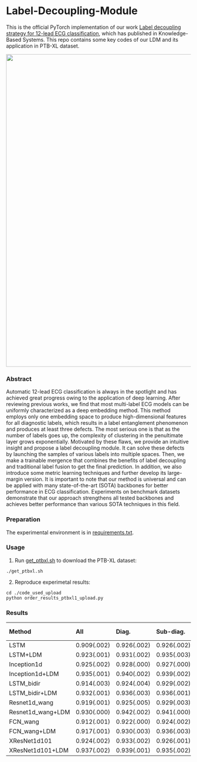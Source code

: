 # Label-Decoupling-Module
This is the official PyTorch implementation of our work [Label decoupling strategy for 12-lead ECG classification](https://www.sciencedirect.com/science/article/pii/S0950705123000485), which has published in Knowledge-Based Systems. This repo contains some key codes of our LDM and its application in PTB-XL dataset.<br>
<div align=center>
<img width="850" src="https://github.com/Zhangshuojackpot/Label-Decoupling-Module/blob/main/introduction.png"/>
</div>

### Abstract
Automatic 12-lead ECG classification is always in the spotlight and has achieved great progress owing to the application of deep learning. After reviewing previous works, we find that most multi-label ECG models can be uniformly characterized as a deep embedding method. This method employs only one embedding space to produce high-dimensional features for all diagnostic labels, which results in a label entanglement phenomenon and produces at least three defects. The most serious one is that as the
number of labels goes up, the complexity of clustering in the penultimate layer grows exponentially. Motivated by these flaws, we provide an intuitive insight and propose a label decoupling module. It can solve these defects by launching the samples of various labels into multiple spaces. Then, we make a trainable mergence that combines the benefits of label decoupling and traditional label fusion to get the final prediction. In addition, we also introduce some metric learning techniques and further develop its large-margin version. It is important to note that our method is universal and can be applied with many state-of-the-art (SOTA) backbones for better performance in ECG classification. Experiments on benchmark datasets demonstrate that our approach strengthens all tested backbones and achieves better performance than various SOTA techniques in this field. 

### Preparation
The experimental environment is in [requirements.txt](https://github.com/Zhangshuojackpot/Label-Decoupling-Module/blob/main/requirements.txt).<br>

### Usage
1. Run [get_ptbxl.sh](https://github.com/Zhangshuojackpot/Label-Decoupling-Module/blob/main/get_ptbxl.sh) to download the PTB-XL dataset:<br>
```
./get_ptbxl.sh
```
2. Reproduce experimetal results:<br>
```
cd ./code_used_upload
python order_results_ptbxl1_upload.py
```

### Results
|Method|All|Diag.|Sub-diag.|Super-diag.|Form|Rhythm
|:---|:---|:---|:---|:---|:---|:---|
|LSTM|0.909(.002)|0.926(.002)|0.926(.002)||||
|LSTM+LDM|0.923(.001)|0.931(.002)|0.935(.003)||||
|Inception1d|0.925(.002)|0.928(.000)|0.927(.000)|||
|Inception1d+LDM|0.935(.001)|0.940(.002)|0.939(.002)|||
|LSTM_bidir|0.914(.003)|0.924(.004)|0.929(.002)|||
|LSTM_bidir+LDM|0.932(.001)|0.936(.003)|0.936(.001)|||
|Resnet1d_wang|0.919(.001)|0.925(.005)|0.929(.003)|||
|Resnet1d_wang+LDM|0.930(.000)|0.942(.002)|0.941(.000)|||
|FCN_wang|0.912(.001)|0.922(.000)|0.924(.002)|||
|FCN_wang+LDM|0.917(.001)|0.930(.003)|0.936(.003)|||
|XResNet1d101|0.924(.002)|0.933(.002)|0.926(.001)|||
|XResNet1d101+LDM|0.937(.002)|0.939(.001)|0.935(.002)|||
